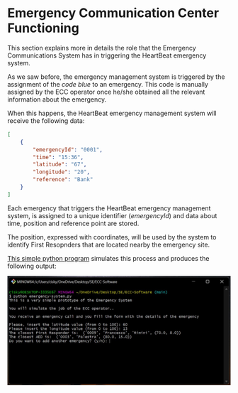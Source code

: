# Emergency Communication Center Functioning

This section explains more in details the role that the Emergency Communications System has in triggering the HeartBeat emergency system.

As we saw before, the emergency management system is triggered by the assignment of the *code blue* to an emergency.
This code is manually assigned by the ECC operator once he/she obtained all the relevant information about the emergency.

When this happens, the HeartBeat emergency management system will receive the following data:

```json
[
    {
        "emergencyId": "0001",
        "time": "15:36",
        "latitude": "67",
        "longitude": "20",
        "reference": "Bank"
    }
]

```
Each emergency that triggers the HeartBeat emergency management system, is assigned to a unique identifier (*emergencyId*) and data about time, position and reference point are stored.

The position, expressed with coordinates, will be used by the system to identify First Resopnders that are located nearby the emergency site.

[This simple python program](https://github.com/HeartBeat-SE/ECC-Software) simulates this process and produces the following output:

![](python-output.jpg)